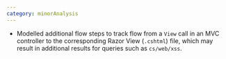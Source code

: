 ```yaml
---
category: minorAnalysis
---
```

* Modelled additional flow steps to track flow from a `View` call in an MVC controller to the corresponding Razor View (`.cshtml`) file, which may result in additional results for queries such as `cs/web/xss`.